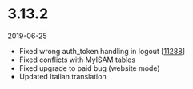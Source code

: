 # 3.13.2

2019-06-25

- Fixed wrong auth_token handling in logout [[11288](https://chevereto.com/community/threads/11288/)]
- Fixed conflicts with MyISAM tables
- Fixed upgrade to paid bug (website mode)
- Updated Italian translation
